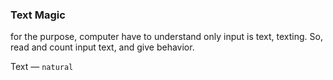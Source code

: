 ### Text Magic
for the purpose, computer have to understand only input is text, texting. So, read and count input text, and give behavior.

Text — `natural`
